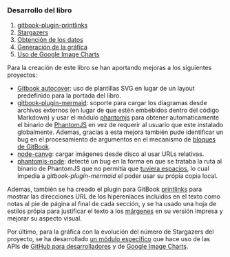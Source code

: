 ### Desarrollo del libro

1. [gitbook-plugin-printlinks](gitbook-plugin-printlinks.html)
2. [Stargazers](Stargazers.html)
  1. [Obtención de los datos](Stargazers.html#obtención-de-los-datos)
  2. [Generación de la gráfica](Stargazers.html#generación-de-la-gráfica)
  3. [Uso de Google Image Charts](Stargazers.html#uso-de-google-image-charts)

Para la creación de este libro se han aportando mejoras a los siguientes
proyectos:

* [Gitbook autocover](https://github.com/GitbookIO/plugin-autocover): uso de
  plantillas SVG en lugar de un layout predefinido para la portada del libro.
* [gitbook-plugin-mermaid](https://github.com/lsenft/gitbook-plugin-mermaid):
  soporte para cargar los diagramas desde archivos externos (en lugar de que
  estén embebidos dentro del código Markdown) y usar el módulo
  [phantomjs](https://github.com/Medium/phantomjs) para obtener automaticamente
  el binario de [PhantomJS](http://phantomjs.org) en vez de requerir al usuario
  que este instalado globalmente. Ademas, gracias a esta mejora también pude
  identificar un bug en el procesamiento de argumentos en el mecanismo de
  [bloques de GitBook](https://github.com/GitbookIO/gitbook/issues/934).
* [node-canvg](https://github.com/yetzt/node-canvg): cargar imágenes desde disco
  al usar URLs relativas.
* [phantomjs-node](https://github.com/sgentle/phantomjs-node): detecté un bug en
  la forma en que se trataba la ruta al binario de PhantomJS que no permitía que
  [tuviera espacios](https://github.com/sgentle/phantomjs-node/issues/320), lo
  cual impedia a *gitbook-plugin-mermaid* el poder usar su própia copia local.

Ademas, también se ha creado el plugin para GitBook
[printlinks](gitbook-plugin-printlinks.html) para mostrar las direcciones URL de
los hiperenlaces incluidos en el texto como notas al pie de página al final de
cada sección, y se ha usado una hoja de estilos própia para justificar el texto
a los [márgenes](https://en.wikipedia.org/wiki/Typographic_alignment#Justified)
en su versión impresa y mejorar su aspecto visual.

Por último, para la gráfica con la evolución del número de Stargazers del
proyecto, se ha desarrollado [un módulo especifico](Stargazers.html) que hace
uso de las APIs de [GitHub para desarrolladores](https://developer.github.com/v3)
y de [Google Image Charts](https://developers.google.com/chart/image).
